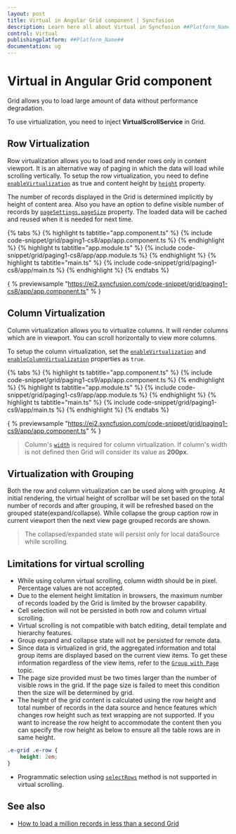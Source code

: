 ```yaml
---
layout: post
title: Virtual in Angular Grid component | Syncfusion
description: Learn here all about Virtual in Syncfusion ##Platform_Name## Grid component of Syncfusion Essential JS 2 and more.
control: Virtual 
publishingplatform: ##Platform_Name##
documentation: ug
---
```


# Virtual in Angular Grid component

Grid allows you to load large amount of data without performance degradation.

To use virtualization, you need to inject **VirtualScrollService** in Grid.

## Row Virtualization

Row virtualization allows you to load and render rows only in content viewport. It is an alternative way of
paging in which the data will load while scrolling vertically.
To setup the row virtualization, you need to define
[`enableVirtualization`](../api/grid/#enablevirtualization) as true and
content height by [`height`](../api/grid/#height) property.

The number of records displayed in the Grid is determined implicitly by height of content area. Also you have an option to define visible
number of records by
[`pageSettings.pageSize`](../api/grid/pageSettingsModel/#pagesize) property.
The loaded data will be cached and reused when it is needed for next time.

{% tabs %}
{% highlight ts tabtitle="app.component.ts" %}
{% include code-snippet/grid/paging1-cs8/app/app.component.ts %}
{% endhighlight %}
{% highlight ts tabtitle="app.module.ts" %}
{% include code-snippet/grid/paging1-cs8/app/app.module.ts %}
{% endhighlight %}
{% highlight ts tabtitle="main.ts" %}
{% include code-snippet/grid/paging1-cs8/app/main.ts %}
{% endhighlight %}
{% endtabs %}
  
{ % previewsample "https://ej2.syncfusion.com/code-snippet/grid/paging1-cs8/app/app.component.ts" % }

## Column Virtualization

Column virtualization allows you to virtualize columns. It will render columns which are in viewport.
You can scroll horizontally to view more columns.

To setup the column virtualization, set the
[`enableVirtualization`](../api/grid/#enablevirtualization) and
[`enableColumnVirtualization`](../api/grid/#enablecolumnvirtualization) properties as `true`.

{% tabs %}
{% highlight ts tabtitle="app.component.ts" %}
{% include code-snippet/grid/paging1-cs9/app/app.component.ts %}
{% endhighlight %}
{% highlight ts tabtitle="app.module.ts" %}
{% include code-snippet/grid/paging1-cs9/app/app.module.ts %}
{% endhighlight %}
{% highlight ts tabtitle="main.ts" %}
{% include code-snippet/grid/paging1-cs9/app/main.ts %}
{% endhighlight %}
{% endtabs %}
  
{ % previewsample "https://ej2.syncfusion.com/code-snippet/grid/paging1-cs9/app/app.component.ts" % }

> Column's [`width`](../api/grid/column/#width) is required for column virtualization.
If column's width is not defined then Grid will consider its value as **200px**.

## Virtualization with Grouping

Both the row and column virtualization can be used along with grouping. At initial rendering, the virtual height of scrollbar will be set based on the total number of records and after grouping, it will be refreshed based on the grouped state(expand/collapse). While collapse the group caption row in current viewport then the next view page grouped records are shown.

> The collapsed/expanded state will persist only for local dataSource while scrolling.

## Limitations for virtual scrolling

* While using column virtual scrolling, column width should be in pixel. Percentage values are not accepted.
* Due to the element height limitation in browsers, the maximum number of records loaded by the Grid is limited by the browser capability.
* Cell selection will not be persisted in both row and column virtual scrolling.
* Virtual scrolling is not compatible with batch editing, detail template and hierarchy features.
* Group expand and collapse state will not be persisted for remote data.
* Since data is virtualized in grid, the aggregated information and total group items are displayed based on the current view items.
To get these information regardless of the view items, refer to the
[`Group with Page`](./grouping#group-with-paging) topic.
* The page size provided must be two times larger than the number of visible rows in the grid.
If the page size is failed to meet this condition then the size will be determined by grid.
* The height of the grid content is calculated using the row height and total number of records
in the data source and hence features which changes row height such as text wrapping are not supported.
If you want to increase the row height to accommodate the content then you can specify the
 row height as below to ensure all the table rows are in same height.

```css
.e-grid .e-row {
    height: 2em;
}
```

* Programmatic selection using [`selectRows`](../api/grid/#selectrows) method is not supported in virtual scrolling.

## See also

* [How to load a million records in less than a second Grid](https://www.syncfusion.com/blogs/post/how-to-load-a-million-records-in-less-than-a-second-in-syncfusion-angular-data-grid.aspx)